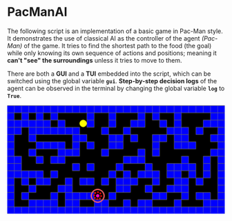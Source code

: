 # PacManAI

The following script is an implementation of a basic game in Pac-Man style. It demonstrates the use of classical AI as
the controller of the agent _(Pac-Man)_ of the game. It tries to find the shortest path to the food (the goal) while
only knowing its own sequence of actions and positions; meaning it __can't "see" the surroundings__ unless it tries
to move to them.

There are both a **GUI** and a **TUI** embedded into the script, which can be switched using the global variable **`gui`**. **Step-by-step decision logs** of the agent can be observed in the terminal by changing the global variable **`log`** to **`True`**.

![Sample preview of GUI mode](./gui_mode_preview.gif)
